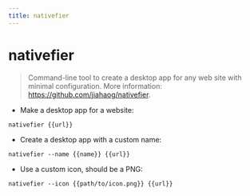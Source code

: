 ```yaml
---
title: nativefier
---
```

# nativefier

> Command-line tool to create a desktop app for any web site with minimal configuration.
> More information: <https://github.com/jiahaog/nativefier>.

- Make a desktop app for a website:

`nativefier {{url}}`

- Create a desktop app with a custom name:

`nativefier --name {{name}} {{url}}`

- Use a custom icon, should be a PNG:

`nativefier --icon {{path/to/icon.png}} {{url}}`
